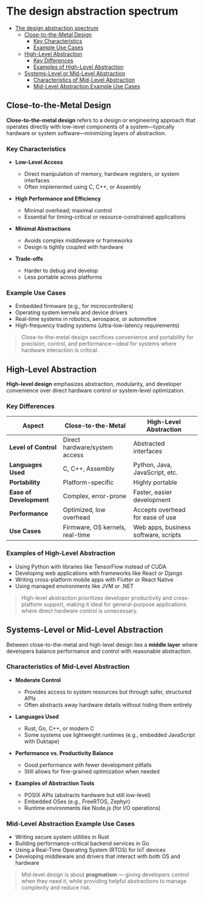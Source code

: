 # The design abstraction spectrum

- [The design abstraction spectrum](#the-design-abstraction-spectrum)
  - [Close-to-the-Metal Design](#close-to-the-metal-design)
    - [Key Characteristics](#key-characteristics)
    - [Example Use Cases](#example-use-cases)
  - [High-Level Abstraction](#high-level-abstraction)
    - [Key Differences](#key-differences)
    - [Examples of High-Level Abstraction](#examples-of-high-level-abstraction)
  - [Systems-Level or Mid-Level Abstraction](#systems-level-or-mid-level-abstraction)
    - [Characteristics of Mid-Level Abstraction](#characteristics-of-mid-level-abstraction)
    - [Mid-Level Abstraction Example Use Cases](#mid-level-abstraction-example-use-cases)

## Close-to-the-Metal Design

**Close-to-the-metal design** refers to a design or engineering approach that operates directly with low-level components of a system—typically hardware or system software—minimizing layers of abstraction.

### Key Characteristics

- **Low-Level Access**  
  - Direct manipulation of memory, hardware registers, or system interfaces  
  - Often implemented using C, C++, or Assembly  

- **High Performance and Efficiency**  
  - Minimal overhead; maximal control  
  - Essential for timing-critical or resource-constrained applications  

- **Minimal Abstractions**  
  - Avoids complex middleware or frameworks  
  - Design is tightly coupled with hardware  

- **Trade-offs**  
  - Harder to debug and develop  
  - Less portable across platforms  

### Example Use Cases

- Embedded firmware (e.g., for microcontrollers)
- Operating system kernels and device drivers
- Real-time systems in robotics, aerospace, or automotive
- High-frequency trading systems (ultra-low-latency requirements)

> Close-to-the-metal design sacrifices convenience and portability for precision, control, and performance—ideal for systems where hardware interaction is critical.

## High-Level Abstraction

**High-level design** emphasizes abstraction, modularity, and developer convenience over direct hardware control or system-level optimization.

### Key Differences

| Aspect                    | Close-to-the-Metal              | High-Level Abstraction               |
|--------------------------|----------------------------------|--------------------------------------|
| **Level of Control**     | Direct hardware/system access    | Abstracted interfaces                |
| **Languages Used**       | C, C++, Assembly                 | Python, Java, JavaScript, etc.       |
| **Portability**          | Platform-specific                | Highly portable                      |
| **Ease of Development**  | Complex, error-prone             | Faster, easier development           |
| **Performance**          | Optimized, low overhead          | Accepts overhead for ease of use     |
| **Use Cases**            | Firmware, OS kernels, real-time  | Web apps, business software, scripts |

### Examples of High-Level Abstraction

- Using Python with libraries like TensorFlow instead of CUDA
- Developing web applications with frameworks like React or Django
- Writing cross-platform mobile apps with Flutter or React Native
- Using managed environments like JVM or .NET

> High-level abstraction prioritizes developer productivity and cross-platform support, making it ideal for general-purpose applications where direct hardware control is unnecessary.

## Systems-Level or Mid-Level Abstraction

Between close-to-the-metal and high-level design lies a **middle layer** where developers balance performance and control with reasonable abstraction.

### Characteristics of Mid-Level Abstraction

- **Moderate Control**  
  - Provides access to system resources but through safer, structured APIs  
  - Often abstracts away hardware details without hiding them entirely  

- **Languages Used**  
  - Rust, Go, C++, or modern C  
  - Some systems use lightweight runtimes (e.g., embedded JavaScript with Duktape)

- **Performance vs. Productivity Balance**  
  - Good performance with fewer development pitfalls  
  - Still allows for fine-grained optimization when needed  

- **Examples of Abstraction Tools**  
  - POSIX APIs (abstracts hardware but still low-level)
  - Embedded OSes (e.g., FreeRTOS, Zephyr)
  - Runtime environments like Node.js (for I/O operations)

### Mid-Level Abstraction Example Use Cases

- Writing secure system utilities in Rust  
- Building performance-critical backend services in Go  
- Using a Real-Time Operating System (RTOS) for IoT devices  
- Developing middleware and drivers that interact with both OS and hardware  

> Mid-level design is about **pragmatism** — giving developers control when they need it, while providing helpful abstractions to manage complexity and reduce risk.
